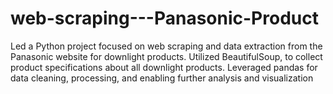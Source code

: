 # web-scraping---Panasonic-Product
Led a Python project focused on web scraping and data extraction from the Panasonic website for downlight products. Utilized BeautifulSoup, to collect product specifications about all downlight products. Leveraged pandas for data cleaning, processing, and enabling further analysis and visualization

